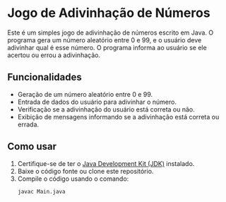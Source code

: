 # Jogo de Adivinhação de Números

Este é um simples jogo de adivinhação de números escrito em Java. O programa gera um número aleatório entre 0 e 99, e o usuário deve adivinhar qual é esse número. O programa informa ao usuário se ele acertou ou errou a adivinhação.

## Funcionalidades

- Geração de um número aleatório entre 0 e 99.
- Entrada de dados do usuário para adivinhar o número.
- Verificação se a adivinhação do usuário está correta ou não.
- Exibição de mensagens informando se a adivinhação está correta ou errada.

## Como usar

1. Certifique-se de ter o [Java Development Kit (JDK)](https://www.oracle.com/java/technologies/javase-jdk11-downloads.html) instalado.
2. Baixe o código fonte ou clone este repositório.
3. Compile o código usando o comando:
   ```sh
   javac Main.java
